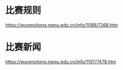 # 比赛规则
https://wurenxitong.nwpu.edu.cn/info/1088/7268.htm

# 比赛新闻
https://wurenxitong.nwpu.edu.cn/info/1107/7478.htm
